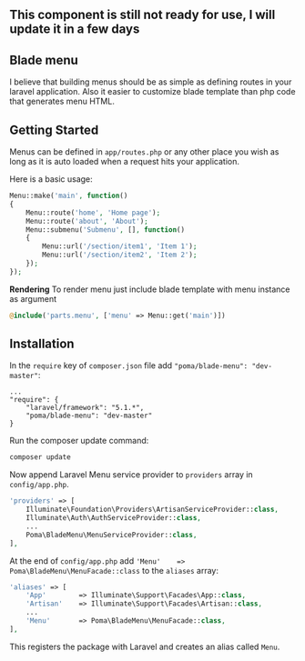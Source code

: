 ## This component is still not ready for use, I will update it in a few days

## Blade menu
I believe that building menus should be as simple as defining routes in your laravel application. Also it easier to customize blade template than php code that generates menu HTML.

## Getting Started
Menus can be defined in `app/routes.php` or any other place you wish as long as it is auto loaded when a request hits your application.

Here is a basic usage:

```php
Menu::make('main', function()
{
	Menu::route('home', 'Home page');
	Menu::route('about', 'About');
	Menu::submenu('Submenu', [], function()
	{
		Menu::url('/section/item1', 'Item 1');
		Menu::url('/section/item2', 'Item 2');
	});
});
```

**Rendering**
To render menu just include blade template with menu instance as argument

```php
@include('parts.menu', ['menu' => Menu::get('main')])
```

## Installation
In the `require` key of `composer.json` file add `"poma/blade-menu": "dev-master"`:

```
...
"require": {
	"laravel/framework": "5.1.*",
	"poma/blade-menu": "dev-master"
}
```

Run the composer update command:

```bash
composer update
```

Now append Laravel Menu service provider to  `providers` array in `config/app.php`.

```php
'providers' => [
    Illuminate\Foundation\Providers\ArtisanServiceProvider::class,
    Illuminate\Auth\AuthServiceProvider::class,
    ...
    Poma\BladeMenu\MenuServiceProvider::class,
],
```

At the end of `config/app.php` add `'Menu'    => Poma\BladeMenu\MenuFacade::class` to the `aliases` array:

```php
'aliases' => [
    'App'        => Illuminate\Support\Facades\App::class,
    'Artisan'    => Illuminate\Support\Facades\Artisan::class,
    ...
    'Menu'       => Poma\BladeMenu\MenuFacade::class,
],
```

This registers the package with Laravel and creates an alias called `Menu`.
